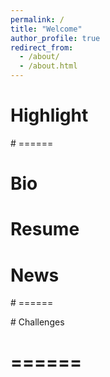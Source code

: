 ```yaml
---
permalink: /
title: "Welcome"
author_profile: true
redirect_from: 
  - /about/
  - /about.html
---
```




# Highlight
# ======


Bio
======


Resume
======



# News
# ======



# Challenges
# ======
